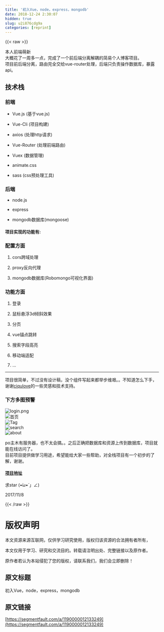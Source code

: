 ```yaml
---
title: '初入Vue，node，express，mongodb' 
date: 2018-12-24 2:30:07
hidden: true
slug: u2i876cdg9a
categories: [reprint]
---
```


{{< raw >}}

                    
<p>本人前端萌新<br>大概花了一周多一点，完成了一个前后端分离解耦的简易个人博客项目。<br>项目前后端分离，路由完全交给vue-router处理，后端只负责操作数据库，暴露api。</p>
<h2 id="articleHeader0">技术栈</h2>
<h3 id="articleHeader1">前端</h3>
<ul>
<li><p>Vue.js (基于vue.js)</p></li>
<li><p>Vue-Cli (项目构建)</p></li>
<li><p>axios (处理http请求)</p></li>
<li><p>Vue-Router (处理前端路由)</p></li>
<li><p>Vuex (数据管理)</p></li>
<li><p>animate.css</p></li>
<li><p>sass (css预处理工具)</p></li>
</ul>
<h3 id="articleHeader2">后端</h3>
<ul>
<li><p>node.js</p></li>
<li><p>express</p></li>
<li><p>mongodb数据库(mongoose)</p></li>
</ul>
<h4>项目实现的功能有:</h4>
<h3 id="articleHeader3">配置方面</h3>
<ol>
<li><p>cors跨域处理</p></li>
<li><p>proxy反向代理</p></li>
<li><p>mongodb数据库(Robomongo可视化界面)</p></li>
</ol>
<h3 id="articleHeader4">功能方面</h3>
<ol>
<li><p>登录</p></li>
<li><p>鼠标悬浮3d倾斜效果</p></li>
<li><p>分页</p></li>
<li><p>vue锚点跳转</p></li>
<li><p>搜索字段高亮</p></li>
<li><p>移动端适配</p></li>
<li><p>...</p></li>
</ol>
<hr>
<p>项目很简单，不过没有设计稿，没个组件写起来都举步维艰。。不知道怎么下手，谢谢<a href="https://github.com/ciqulover" rel="nofollow noreferrer" target="_blank">ciqulove</a>的一些灵感和技术支持。</p>
<h3 id="articleHeader5">下方多图预警</h3>
<p><span class="img-wrap"><img data-src="/img/remote/1460000012133254?w=1240&amp;h=528" src="https://static.alili.tech/img/remote/1460000012133254?w=1240&amp;h=528" alt="login.png" title="login.png" style="cursor: pointer; display: inline;"></span><br><span class="img-wrap"><img data-src="/img/remote/1460000012133255?w=1240&amp;h=534" src="https://static.alili.tech/img/remote/1460000012133255?w=1240&amp;h=534" alt="首页" title="首页" style="cursor: pointer; display: inline;"></span><br><span class="img-wrap"><img data-src="/img/remote/1460000012133256?w=1240&amp;h=478" src="https://static.alili.tech/img/remote/1460000012133256?w=1240&amp;h=478" alt="Tag" title="Tag" style="cursor: pointer; display: inline;"></span><br><span class="img-wrap"><img data-src="/img/remote/1460000012133257?w=1240&amp;h=318" src="https://static.alili.tech/img/remote/1460000012133257?w=1240&amp;h=318" alt="search" title="search" style="cursor: pointer; display: inline;"></span><br><span class="img-wrap"><img data-src="/img/remote/1460000012133258" src="https://static.alili.tech/img/remote/1460000012133258" alt="about" title="about" style="cursor: pointer; display: inline;"></span></p>
<p>po主木有服务器，也不太会搞。。之后正确把数据库和资源上传到数据库，项目就能在线访问了。<br>目前项目提供做学习用途，希望能给大家一些帮助，对全栈项目有一个初步的了解，谢谢。</p>
<h4><a href="https://github.com/chentianyuan/CMS" rel="nofollow noreferrer" target="_blank">项目地址</a></h4>
<p>求star (•̀ω•́ 」∠) </p>
<p>2017/11/8</p>

                
{{< /raw >}}

# 版权声明
本文资源来源互联网，仅供学习研究使用，版权归该资源的合法拥有者所有，

本文仅用于学习、研究和交流目的。转载请注明出处、完整链接以及原作者。

原作者若认为本站侵犯了您的版权，请联系我们，我们会立即删除！

## 原文标题
初入Vue，node，express，mongodb

## 原文链接
[https://segmentfault.com/a/1190000012133249](https://segmentfault.com/a/1190000012133249)


